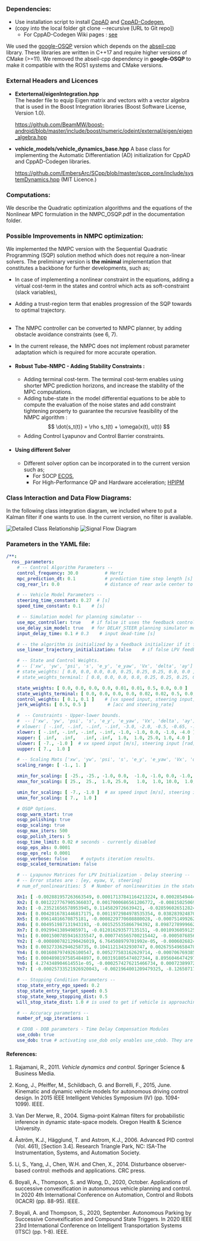 ### **Dependencies:**

- Use installation script to install [CppAD](https://github.com/coin-or/CppAD)
  and [CppAD-Codegen](https://github.com/joaoleal/CppADCodeGen),
- (copy into the local folder git clone --recursive [URL to Git repo])
    - For CppAD-Codegen Wiki pages : [see](https://github.com/joaoleal/CppADCodeGen/wiki/LibGeneration)

We used the [google-OSQP](https://github.com/google/osqp-cpp) version which depends on
the [abseil-cpp](https://github.com/abseil/abseil-cpp) library. These libraries are written in C++17 and require higher
versions of CMake (>=11). We removed the abseil-cpp dependency in **google-OSQP** to make it compatible with the ROS1
systems and CMake versions.

### **External Headers and Licences**

- **Exterternal/eigenIntegration.hpp**  
  The header file to equip Eigen matrix and vectors with a vector algebra that is used in the Boost Integration
  libraries (Boost Software License, Version 1.0).

  https://github.com/BeamMW/boost-android/blob/master/include/boost/numeric/odeint/external/eigen/eigen_algebra.hpp

- **vehicle_models/vehicle_dynamics_base.hpp**
  A base class for implementing the Automatic Differentiation (AD) initialization for CppAD and CppAD-Codegen libraries.

  https://github.com/EmbersArc/SCpp/blob/master/scpp_core/include/systemDynamics.hpp (MIT Licence.)

### **Computations:**

We describe the Quadratic optimization algorithms and the equations of the Nonlinear MPC formulation in the
NMPC_OSQP.pdf in the documentation folder.

### **Possible Improvements in NMPC optimization:**

We implemented the NMPC version with the Sequential Quadratic Programming (SQP) solution method which does not require a
non-linear solvers. The preliminary version is **the minimal** implementation that constitutes a backbone for further
developments, such as;

- In case of implementing a nonlinear constraint in the equations, adding a virtual cost-term in the states and control
  which acts as soft-constraint (slack variables),
- Adding a trust-region term that enables progression of the SQP towards to optimal trajectory.
  <br></br>
- The NMPC controller can be converted to NMPC planner, by adding obstacle avoidance constraints (see 6, 7).
- In the current release, the NMPC does not implement robust parameter adaptation which is required for more
  accurate operation.

- #### **Robust Tube-NMPC - Adding Stability Constraints :**

    - Adding terminal cost-term. The terminal cost-term enables using shorter MPC prediction horizons, and increase the
      stability of the MPC computations.
    - Adding tube-state in the model differential equations to be able to compute the evaluation of the noise states and
      add constraint tightening property to guarantee the recursive feasibility of the NMPC algorithm :
      $$
      \dot{s_t(t)} = \rho s_t(t) + \omega(x(t), u(t))
      $$
    - Adding Control Lyapunov and Control Barrier constraints.
- #### **Using different Solver**
    - Different solver option can be incorporated in to the current version such as;
        - For SOCP [ECOS](https://github.com/embotech/ecos),
        - For High-Performance QP and Hardware acceleration; [HPIPM](https://github.com/giaf/hpipm)

### Class Interaction and Data Flow Diagrams:

In the following class integration diagram, we included where to put a Kalman filter if one wants to use. In the
current version, no filter is available.

![Detailed Class Relationship](documentation/nmpc_flow_diagram-Page-1.svg)
![Signal Flow Diagram](documentation/nmpc_flow_diagram-Page-2.svg)

### Parameters in the YAML file:

```yaml
/**:
  ros__parameters:
    # -- Control Algorithm Parameters --
    control_frequency: 30.0          # Hertz
    mpc_prediction_dt: 0.1           # prediction time step length [s]
    cog_rear_lr: 0.0                 # distance of rear axle center to COG [m] -keep it zero

    # -- Vehicle Model Parameters --
    steering_time_constant: 0.27  # [s]
    speed_time_constant: 0.1    # [s]

    # -- Simulation model for planning simulator --
    use_mpc_controller: true    # if false it uses the feedback controllers.
    use_delay_sim_model: true   # for DELAY_STEER planning simulator model. For debugging only.
    input_delay_time: 0.1 # 0.3    # input dead-time [s]

    # -- the algorithm is initialized by a feedback initializer if it fails linear initialization  --
    use_linear_trajectory_initialization: false    # if false LPV feedback initialization is used.

    # -- State and Control Weights.
    # -- ['xw', 'yw', 'psi', 's', 'e_y', 'e_yaw', 'Vx', 'delta', 'ay'] --
    # state_weights: [ 0.0, 0.0, 0.0, 0.0, 0.25, 0.25, 0.25, 0.0, 0.0 ]
    # state_weights_terminal: [ 0.0, 0.0, 0.0, 0.0, 0.25, 0.25, 0.25, 0.0, 0.0 ]

    state_weights: [ 0.0, 0.0, 0.0, 0.0, 0.01, 0.01, 0.5, 0.0, 0.0 ]
    state_weights_terminal: [ 0.0, 0.0, 0.0, 0.0, 0.02, 0.02, 0.5, 0.0, 0.0 ]
    control_weights: [ 0.1, 0.1 ]    # [vx speed input, steering input]
    jerk_weights: [ 0.5, 0.5 ]        # [acc and steering_rate]

    #  -- Constraints - Upper-lower bounds.
    #  -- ['xw', 'yw', 'psi', 's', 'e_y', 'e_yaw', 'Vx', 'delta', 'ay'] --
    # xlower: [ -.inf, -.inf, -.inf, -.inf, -3.0, -2.0, -0.5, -0.65, -.inf ]
    xlower: [ -.inf, -.inf, -.inf, -.inf, -1.0, -1.0, 0.0, -1.0, -4.0 ]
    xupper: [ .inf,  .inf,   .inf, .inf,  1.0,  1.0, 25.0, 1.0, 4.0 ]
    ulower: [ -7., -1.0 ]  # vx speed input [m/s], steering input [rad]
    uupper: [ 7.,  1.0 ]

    # -- Scaling Mats ['xw', 'yw', 'psi', 's', 'e_y', 'e_yaw', 'Vx', 'delta', 'ay'] --
    scaling_range: [ -1., 1. ]

    xmin_for_scaling: [ -25., -25., -1.0, 0.0,  -1.0, -1.0, 0.0, -1.0, -5.0 ]
    xmax_for_scaling: [ 25.,  25.,  1.0, 25.0,   1.0,  1.0, 10.0,  1.0, 5.0 ]

    umin_for_scaling: [ -7., -1.0 ]  # ax speed input [m/s], steering input [rad]
    umax_for_scaling: [ 7.,  1.0 ]

    # OSQP Options.
    osqp_warm_start: true
    osqp_polishing: true
    osqp_scaling: true
    osqp_max_iters: 500
    osqp_polish_iters: 5
    osqp_time_limit: 0.02 # seconds - currently disabled
    osqp_eps_abs: 0.0001
    osqp_eps_rel: 0.0001
    osqp_verbose: false     # outputs iteration results.
    osqp_scaled_termination: false

    # -- Lyapunov Matrices for LPV Initialization - Delay steering --
    # -- Error states are : [ey, eyaw, V, steering]
    # num_of_nonlinearities: 5  # Number of nonlinearities in the state transition matrix.

    Xn1: [ -0.002881957263663549, 0.00017137841164213224, 0.00028549444637783635, -0.00022402115808833678, 0.00017137841164213224, -0.0010656872478085394, -1.3139463990106252e-05, 0.00034461433176545997, 0.00028549444637783635, -1.3139463990106252e-05, -0.0011354754032128144, 0.00010913410602749706, -0.00022402115808833678, 0.00034461433176545997, 0.00010913410602749706, -0.002908990202297167 ]
    Xn2: [ 0.0012227767905366037, 0.0017000686561206772, -0.008150250690976057, 0.0016272391902193214, 0.0017000686561206772, 0.004235450001992753, -3.875100972270309e-05, 0.0033365756921892543, -0.008150250690976057, -3.875100972270309e-05, 0.00043574600020523946, 0.0030462129731141656, 0.0016272391902193214, 0.0033365756921892543, 0.0030462129731141656, -0.0070471103500836215 ]
    Xn3: [ -0.23521656578953945, 0.1145829726639421, -0.028596026512824852, -0.09165231510864051, 0.1145829726639421, -0.0744875261763629, 0.029743570009824496, 0.04639661602108249, -0.028596026512824852, 0.029743570009824496, -0.11702029765703317, -0.016417654171163257, -0.09165231510864051, 0.04639661602108249, -0.016417654171163257, -0.022788407508016507 ]
    Xn4: [ 0.0042016781446817175, 0.0011972984978535354, 0.03828392487079921, -0.00593208364075329, 0.0011972984978535354, -0.008180537140211849, -0.012947437083115304, 0.004903213627509366, 0.03828392487079921, -0.012947437083115304, 0.007884791756319991, 0.005870018549713259, -0.00593208364075329, 0.004903213627509366, 0.005870018549713259, -0.003717001943327661 ]
    Xn5: [ 0.09614816670875181, -0.0008229770608880028, -0.0007514992624058041, -0.0075358428564748225, -0.0008229770608880028, 0.028697416540086416, 0.0009687288329949978, -0.0025066612095067642, -0.0007514992624058041, 0.0009687288329949978, 0.05164321967208293, 0.0001693681322013349, -0.0075358428564748225, -0.0025066612095067642, 0.0001693681322013349, -0.009219823173763582 ]
    Xn6: [ 0.004951987131943193, -0.001525535866794392, 8.098727899966253e-05, 0.0015358720356669618, -0.001525535866794392, 0.002740278282602621, 0.0005882029097007435, -0.002878532651739493, 8.098727899966253e-05, 0.0005882029097007435, 0.001446461599758728, -0.00031993597201080787, 0.0015358720356669618, -0.002878532651739493, -0.00031993597201080787, 0.0028712342933736906 ]
    Xn7: [ 0.09299413894985971, -0.012016293577135151, -0.0010936059125733187, -0.010275178107852381, -0.012016293577135151, 0.059400372040541057, -0.007535154764091115, -0.04588528845225936, -0.0010936059125733187, -0.007535154764091115, 0.08152379092444136, 0.002988986399637211, -0.010275178107852381, -0.04588528845225936, 0.002988986399637211, 0.13358690760587272 ]
    Yn1: [ 0.00015007859416335547, 0.0007745565700215442, -0.0005076856691736928, -0.001006171398413579, -0.0002976450568071845, 0.000814856706487601, 0.00039609818984249676, -0.001505511846731706 ]
    Yn2: [ -0.0008007821290426019, 6.764508979701992e-05, -0.0006026824619743105, -9.777483399628718e-05, -0.0002748250060916235, 6.545918803876224e-05, 0.00033883613784994757, -0.0017805600657868357 ]
    Yn3: [ 0.003273362946258735, 0.10411213432930747, 0.00267554965847843, -0.0871770464394575, 0.03211680343953679, 0.0005604752259827668, -0.00277452886278467, 0.062492110499714384 ]
    Yn4: [ 0.0016087974926100547, 0.005277583162629714, -0.0007067693855239321, -0.0016742675423598514, -0.0012695273021336093, 0.0037597912293700292, 0.0008258858281566126, -0.0032617041417016077 ]
    Yn5: [ 0.0004898197585484897, 0.003191805474027344, 8.89560464742978e-05, -0.00358799120788372, 0.0018628025879382625, -0.0009554341794765259, 0.0008362174631573197, -0.0018306710656433838 ]
    Yn6: [ 4.274348904614551e-05, -0.0002574276215466734, 0.0007238997261055938, 0.00305154278944589, 0.0011018169456082421, -0.0010995366145577557, -0.0004908096760417207, 0.0015510977536079685 ]
    Yn7: [ -0.00025733521926920043, -0.0021964001209479325, -8.126507178759434e-05, -0.008093549752328805, -0.015717775963496754, 0.0010085617406271638, -0.0005676706308853692, -0.058435131173054974 ]

    # -- Stopping Condition Parameters --
    stop_state_entry_ego_speed: 0.2
    stop_state_entry_target_speed: 0.5
    stop_state_keep_stopping_dist: 0.5
    will_stop_state_dist: 1.0 # is used to get if vehicle is approaching to stopping point

    # -- Accuracy parameters --
    number_of_sqp_iterations: 1

    # CDOB - DOB parameters - Time Delay Compensation Modules
    use_cdob: true
    use_dob: true # activating use_dob only enables use_cdob. They are both used.

```

#### References:

1. Rajamani, R., 2011. _Vehicle dynamics and control_. Springer Science & Business Media.

2. Kong, J., Pfeiffer, M., Schildbach, G. and Borrelli, F., 2015, June. Kinematic and dynamic vehicle models for
   autonomous driving control design. In 2015 IEEE Intelligent Vehicles Symposium (IV) (pp. 1094-1099). IEEE.

3. Van Der Merwe, R., 2004. Sigma-point Kalman filters for probabilistic inference in dynamic state-space models. Oregon
   Health & Science University.

4. Åström, K.J., Hägglund, T. and Astrom, K.J., 2006. Advanced PID control (Vol. 461), [Section 3.4]. Research Triangle
   Park, NC: ISA-The Instrumentation, Systems, and Automation Society.

5. Li, S., Yang, J., Chen, W.H. and Chen, X., 2014. Disturbance observer-based control: methods and applications. CRC
   press.
6. Boyali, A., Thompson, S. and Wong, D., 2020, October. Applications of successive convexification in autonomous
   vehicle planning and control. In 2020 4th International Conference on Automation, Control and Robots (ICACR) (pp.
   88-95). IEEE.
7. Boyali, A. and Thompson, S., 2020, September. Autonomous Parking by Successive Convexification and Compound State
   Triggers. In 2020 IEEE 23rd International Conference on Intelligent Transportation Systems (ITSC) (pp. 1-8). IEEE.
